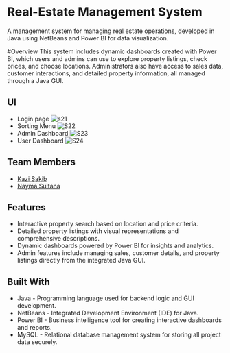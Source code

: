 # Real-Estate Management System
A management system for managing real estate operations, developed in Java using NetBeans and Power BI for data visualization.

#Overview
This system includes dynamic dashboards created with Power BI, which users and admins can use to explore property listings, check prices, and choose locations. Administrators also have access to sales data, customer interactions, and detailed property information, all managed through a Java GUI.


## UI

* Login page
![s21](https://github.com/kzsakib/recipe-recommender/assets/101088043/65eee597-6a2d-40a3-9f9c-ac8e843b4dc2)
* Sorting Menu
![S22](https://github.com/kzsakib/recipe-recommender/assets/101088043/c58a79a4-bb59-4f78-b6f7-71d3482b778f)
* Admin Dashboard
![S23](https://github.com/kzsakib/recipe-recommender/assets/101088043/d0db0513-fd2d-444c-8b3b-25f5316a2553)
* User Dashboard
![S24](https://github.com/kzsakib/recipe-recommender/assets/101088043/926d9715-8043-44f3-8d5d-87396b310334)



## Team Members
* [Kazi Sakib](https://github.com/kzsakib)
* [Nayma Sultana](https://github.com/naymaSultana)

## Features
* Interactive property search based on location and price criteria.
* Detailed property listings with visual representations and comprehensive descriptions.
* Dynamic dashboards powered by Power BI for insights and analytics.
* Admin features include managing sales, customer details, and property listings directly from the integrated Java GUI.

## Built With
* Java - Programming language used for backend logic and GUI development.
* NetBeans - Integrated Development Environment (IDE) for Java.
* Power BI - Business intelligence tool for creating interactive dashboards and reports.
* MySQL - Relational database management system for storing all project data securely.

